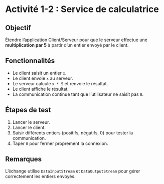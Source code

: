 # Activité 1-2 : Service de calculatrice

## Objectif
Étendre l’application Client/Serveur pour que le serveur effectue une **multiplication par 5** à partir d’un entier envoyé par le client.

## Fonctionnalités
- Le client saisit un entier `x`.
- Le client envoie `x` au serveur.
- Le serveur calcule `x * 5` et renvoie le résultat.
- Le client affiche le résultat.
- La communication continue tant que l’utilisateur ne saisit pas `0`.

## Étapes de test
1. Lancer le serveur.
2. Lancer le client.
3. Saisir différents entiers (positifs, négatifs, 0) pour tester la communication.
4. Taper `0` pour fermer proprement la connexion.



## Remarques
L’échange utilise `DataInputStream` et `DataOutputStream` pour gérer correctement les entiers envoyés.


